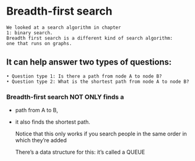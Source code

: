 # Breadth-first search
    We looked at a search algorithm in chapter 
    1: binary search. 
    Breadth first search is a different kind of search algorithm: 
    one that runs on graphs. 

## It can help answer two types of questions:
    
    • Question type 1: Is there a path from node A to node B?
    • Question type 2: What is the shortest path from node A to node B?

### Breadth-first search NOT ONLY finds a 
    
* path from A to B, 
* it also finds the shortest path.


    Notice that this only works if you search people in the same order in 
    which they’re added

    There’s a data 
    structure for this: it’s called a QUEUE